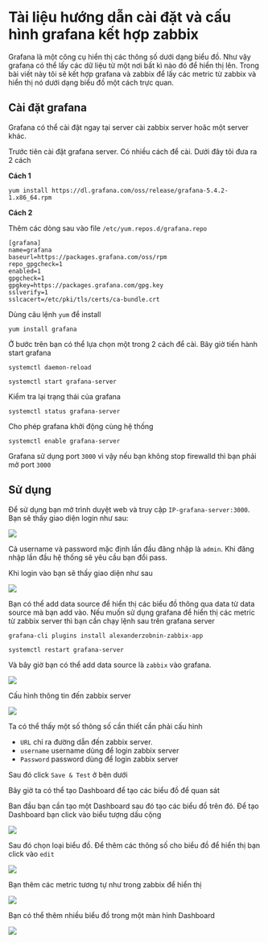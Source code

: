 # Tài liệu hướng dẫn cài đặt và cấu hình grafana kết hợp zabbix

Grafana là một công cụ hiển thị các thông số dưới dạng biểu đồ. Như vậy grafana có thể lấy các dữ liệu tử một nơi bất kì nào đó để hiển thị lên. Trong bài viết này tôi sẽ kết hợp grafana và zabbix để lấy các metric từ zabbix và hiển thị nó dưới dạng biểu đồ một cách trực quan.

## Cài đặt grafana

Grafana có thể cài đặt ngay tại server cài zabbix server hoăc một server khác.

Trước tiên cài đặt grafana server. Có nhiều cách để cài. Dưới đây tôi đưa ra 2 cách

**Cách 1**

```
yum install https://dl.grafana.com/oss/release/grafana-5.4.2-1.x86_64.rpm
```

**Cách 2**

Thêm các dòng sau vào file `/etc/yum.repos.d/grafana.repo`

```
[grafana]
name=grafana
baseurl=https://packages.grafana.com/oss/rpm
repo_gpgcheck=1
enabled=1
gpgcheck=1
gpgkey=https://packages.grafana.com/gpg.key
sslverify=1
sslcacert=/etc/pki/tls/certs/ca-bundle.crt
```

Dùng câu lệnh `yum` để install

```
yum install grafana
```

Ở bước trên bạn có thể lựa chọn một trong 2 cách để cài. Bây giờ tiến hành start grafana

```
systemctl daemon-reload

systemctl start grafana-server
```

Kiểm tra lại trạng thái của grafana

```
systemctl status grafana-server
```

Cho phép grafana khởi động cùng hệ thống

```
systemctl enable grafana-server
```

Grafana sử dụng port `3000` vì vậy nếu bạn không stop firewalld thì bạn phải mở port `3000`

## Sử dụng

Để sử dụng bạn mở trình duyệt web và truy cập `IP-grafana-server:3000`. Bạn sẽ thấy giao diện login như sau:

![](https://github.com/niemdinhtrong/thuctapsinh/blob/master/NiemDT/Ghichep-zabbix/images/grafana/1.png)

Cả username và password mặc định lần đầu đăng nhập là `admin`. Khi đăng nhập lần đầu hệ thống sẽ yêu cầu bạn đổi pass.

Khi login vào bạn sẽ thấy giao diện như sau

![](https://github.com/niemdinhtrong/thuctapsinh/blob/master/NiemDT/Ghichep-zabbix/images/grafana/2.png)

Bạn có thể add data source để hiển thị các biểu đồ thông qua data từ data source mà bạn add vào. Nếu muốn sử dụng grafana để hiển thị các metric từ zabbix server thì bạn cần chạy lệnh sau trên grafana server

```
grafana-cli plugins install alexanderzobnin-zabbix-app

systemctl restart grafana-server
```

Và bây giờ bạn có thể add data source là `zabbix` vào grafana.

![](https://github.com/niemdinhtrong/thuctapsinh/blob/master/NiemDT/Ghichep-zabbix/images/grafana/3.1.png)

Cấu hình thông tin đến zabbix server

![](https://github.com/niemdinhtrong/thuctapsinh/blob/master/NiemDT/Ghichep-zabbix/images/grafana/4.png)

Ta có thể thấy một số thông số cần thiết cần phải cấu hình

* `URL` chỉ ra đường dẫn đến zabbix server. 
* `username` username dùng để login zabbix server
* `Password` password dùng để login zabbix server

Sau đó click `Save & Test` ở bên dưới

Bây giờ ta có thể tạo Dashboard để tạo các biểu đồ để quan sát

Ban đầu bạn cần tạo một Dashboard sau đó tạo các biểu đồ trên đó. Để tạo Dashboard bạn click vào biểu tượng dấu cộng

![](https://github.com/niemdinhtrong/thuctapsinh/blob/master/NiemDT/Ghichep-zabbix/images/grafana/8.png)

Sau đó chọn loại biểu đồ. Để thêm các thông số cho biểu đồ để hiển thị bạn click vào `edit`

![](https://github.com/niemdinhtrong/thuctapsinh/blob/master/NiemDT/Ghichep-zabbix/images/grafana/6.png)

Bạn thêm các metric tương tự như trong zabbix để hiển thị 

![](https://github.com/niemdinhtrong/thuctapsinh/blob/master/NiemDT/Ghichep-zabbix/images/grafana/7.png)

Bạn có thể thêm nhiều biểu đồ trong một màn hình Dashboard

![](https://github.com/niemdinhtrong/thuctapsinh/blob/master/NiemDT/Ghichep-zabbix/images/grafana/9.png)